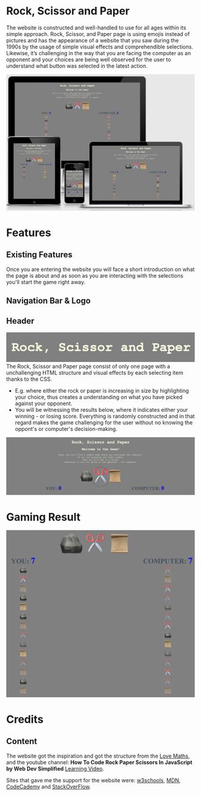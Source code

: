 # Rock, Scissor and Paper
The website is constructed and well-handled to use for all ages within its simple approach. Rock, Scissor, and Paper page is using emojis instead of pictures and has the appearance of a website that you saw during the 1990s by the usage of simple visual effects and comprehendible selections. Likewise, it’s challenging in the way that you are facing the computer as an opponent and your choices are being well observed for the user to understand what button was selected in the latest action. 

![Responsive image](/assets/images/README.MD.ONE.png)

# Features

## Existing Features
Once you are entering the website you will face a short introduction on what the page is about and as soon as you are interacting with the selections you'll start the game right away. 

## Navigation Bar & Logo


## Header 
![Responsive image](/assets/images/header.png)
The Rock, Scissor and Paper page consist of only one page with a unchallenging HTML structure and visual effects by each selecting item thanks to the CSS. 

- E.g. where either the rock or paper is increasing in size by highlighting your choice, thus creates a understanding on what you have picked against your opponent. 
- You will be witnessing the results below, where it indicates either your winning - or losing score. Everything is randomly constructed and in that regard makes the game challenging for the user without no knowing the oppont's or computer's decision-making. 

![Responsive image](/assets/images/Scissor-zom.png)

# Gaming Result
![Responsive image](/assets/images/gaming-results.png)

 # Credits 

## Content 
The website got the inspiration and got the structure from the [Love Maths](https://8000-gustavfluur-lovemaths-c9f3u8arlvx.ws-eu38.gitpod.io/), and the youtube channel: **How To Code Rock Paper Scissors In JavaScript by Web Dev Simplified** [Learning Video](https://www.youtube.com/watch?v=1yS-JV4fWqY).

Sites that gave me the support for the website were: 
[w3schools](https://www.w3schools.com/),
[MDN](https://developer.mozilla.org/en-US/), [CodeCademy](https://www.codecademy.com/) and [StackOverFlow](https://stackoverflow.com/).